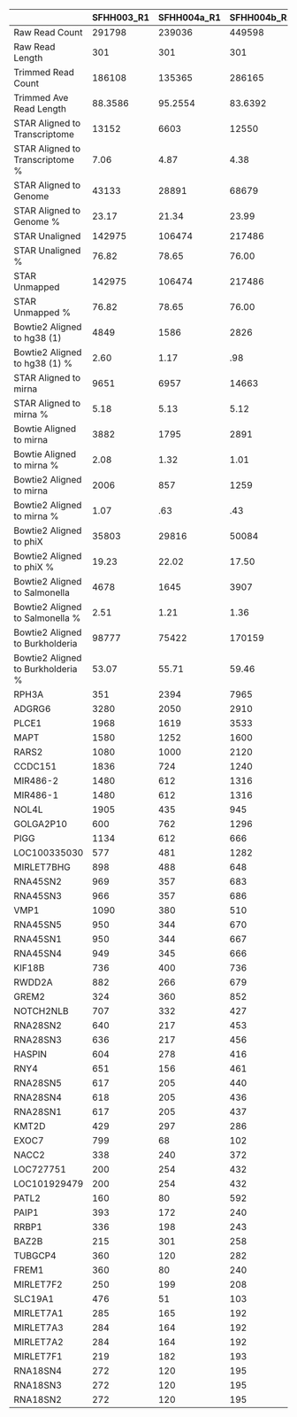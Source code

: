 |    | SFHH003_R1 | SFHH004a_R1 | SFHH004b_R1 | Undetermined_R1 |
| --- | --- | --- | --- | --- |
| Raw Read Count | 291798 | 239036 | 449598 | 195013 |
| Raw Read Length | 301 | 301 | 301 | 301 |
| Trimmed Read Count | 186108 | 135365 | 286165 | 184328 |
| Trimmed Ave Read Length | 88.3586 | 95.2554 | 83.6392 | 292.061 |
| STAR Aligned to Transcriptome | 13152 | 6603 | 12550 | 178 |
| STAR Aligned to Transcriptome % | 7.06 | 4.87 | 4.38 | .09 |
| STAR Aligned to Genome | 43133 | 28891 | 68679 | 832 |
| STAR Aligned to Genome % | 23.17 | 21.34 | 23.99 | .45 |
| STAR Unaligned | 142975 | 106474 | 217486 | 183496 |
| STAR Unaligned % | 76.82 | 78.65 | 76.00 | 99.54 |
| STAR Unmapped | 142975 | 106474 | 217486 | 183496 |
| STAR Unmapped % | 76.82 | 78.65 | 76.00 | 99.54 |
| Bowtie2 Aligned to hg38 (1) | 4849 | 1586 | 2826 | 860 |
| Bowtie2 Aligned to hg38 (1) % | 2.60 | 1.17 | .98 | .46 |
| STAR Aligned to mirna | 9651 | 6957 | 14663 | 189 |
| STAR Aligned to mirna % | 5.18 | 5.13 | 5.12 | .10 |
| Bowtie Aligned to mirna | 3882 | 1795 | 2891 | 53 |
| Bowtie Aligned to mirna % | 2.08 | 1.32 | 1.01 | .02 |
| Bowtie2 Aligned to mirna | 2006 | 857 | 1259 | 24 |
| Bowtie2 Aligned to mirna % | 1.07 | .63 | .43 | .01 |
| Bowtie2 Aligned to phiX | 35803 | 29816 | 50084 | 180035 |
| Bowtie2 Aligned to phiX % | 19.23 | 22.02 | 17.50 | 97.67 |
| Bowtie2 Aligned to Salmonella | 4678 | 1645 | 3907 | 68 |
| Bowtie2 Aligned to Salmonella % | 2.51 | 1.21 | 1.36 | .03 |
| Bowtie2 Aligned to Burkholderia | 98777 | 75422 | 170159 | 1967 |
| Bowtie2 Aligned to Burkholderia % | 53.07 | 55.71 | 59.46 | 1.06 |
| RPH3A | 351 | 2394 | 7965 | 54 |
| ADGRG6 | 3280 | 2050 | 2910 | 60 |
| PLCE1 | 1968 | 1619 | 3533 | 18 |
| MAPT | 1580 | 1252 | 1600 | 10 |
| RARS2 | 1080 | 1000 | 2120 |  |
| CCDC151 | 1836 | 724 | 1240 | 16 |
| MIR486-2 | 1480 | 612 | 1316 | 22 |
| MIR486-1 | 1480 | 612 | 1316 | 22 |
| NOL4L | 1905 | 435 | 945 |  |
| GOLGA2P10 | 600 | 762 | 1296 |  |
| PIGG | 1134 | 612 | 666 | 12 |
| LOC100335030 | 577 | 481 | 1282 | 10 |
| MIRLET7BHG | 898 | 488 | 648 | 10 |
| RNA45SN2 | 969 | 357 | 683 | 7 |
| RNA45SN3 | 966 | 357 | 686 | 6 |
| VMP1 | 1090 | 380 | 510 | 10 |
| RNA45SN5 | 950 | 344 | 670 | 7 |
| RNA45SN1 | 950 | 344 | 667 | 7 |
| RNA45SN4 | 949 | 345 | 666 | 7 |
| KIF18B | 736 | 400 | 736 | 24 |
| RWDD2A | 882 | 266 | 679 | 21 |
| GREM2 | 324 | 360 | 852 | 6 |
| NOTCH2NLB | 707 | 332 | 427 | 7 |
| RNA28SN2 | 640 | 217 | 453 | 4 |
| RNA28SN3 | 636 | 217 | 456 | 3 |
| HASPIN | 604 | 278 | 416 | 6 |
| RNY4 | 651 | 156 | 461 | 9 |
| RNA28SN5 | 617 | 205 | 440 | 4 |
| RNA28SN4 | 618 | 205 | 436 | 4 |
| RNA28SN1 | 617 | 205 | 437 | 4 |
| KMT2D | 429 | 297 | 286 |  |
| EXOC7 | 799 | 68 | 102 |  |
| NACC2 | 338 | 240 | 372 | 10 |
| LOC727751 | 200 | 254 | 432 |  |
| LOC101929479 | 200 | 254 | 432 |  |
| PATL2 | 160 | 80 | 592 |  |
| PAIP1 | 393 | 172 | 240 | 6 |
| RRBP1 | 336 | 198 | 243 | 6 |
| BAZ2B | 215 | 301 | 258 |  |
| TUBGCP4 | 360 | 120 | 282 |  |
| FREM1 | 360 | 80 | 240 |  |
| MIRLET7F2 | 250 | 199 | 208 | 7 |
| SLC19A1 | 476 | 51 | 103 | 17 |
| MIRLET7A1 | 285 | 165 | 192 | 3 |
| MIRLET7A3 | 284 | 164 | 192 | 3 |
| MIRLET7A2 | 284 | 164 | 192 | 3 |
| MIRLET7F1 | 219 | 182 | 193 | 7 |
| RNA18SN4 | 272 | 120 | 195 | 3 |
| RNA18SN3 | 272 | 120 | 195 | 3 |
| RNA18SN2 | 272 | 120 | 195 | 3 |


